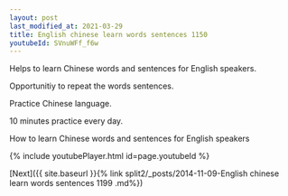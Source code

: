 ```yaml
---
layout: post
last_modified_at: 2021-03-29
title: English chinese learn words sentences 1150 
youtubeId: SVnuWFf_f6w
---
```

 
 
Helps to learn Chinese words and sentences for English speakers.

Opportunitiy to repeat the words sentences. 

Practice Chinese language. 
 
10 minutes practice every day. 
 
How to learn Chinese words and sentences for English speakers 
 
{% include youtubePlayer.html id=page.youtubeId %}
 
 
[Next]({{ site.baseurl }}{% link  split2/_posts/2014-11-09-English chinese learn words sentences 1199 .md%})
 

